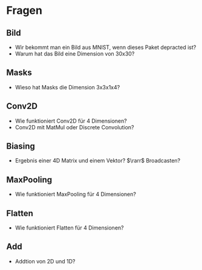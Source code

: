 # Fragen

## Bild

- Wir bekommt man ein Bild aus MNIST, wenn dieses Paket depracted ist?
- Warum hat das Bild eine Dimension von 30x30?

## Masks

- Wieso hat Masks die Dimension 3x3x1x4?

## Conv2D

- Wie funktioniert Conv2D für 4 Dimensionen?
- Conv2D mit MatMul oder Discrete Convolution?

## Biasing

- Ergebnis einer 4D Matrix und einem Vektor? $\rarr$ Broadcasten?

## MaxPooling

- Wie funktioniert MaxPooling für 4 Dimensionen?

## Flatten

- Wie funktioniert Flatten für 4 Dimensionen?

## Add

- Addtion von 2D und 1D?
